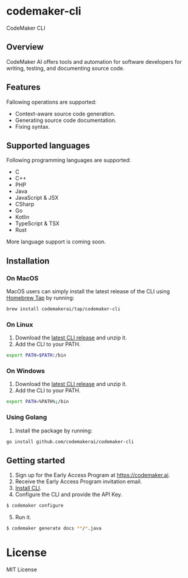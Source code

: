 # codemaker-cli

CodeMaker CLI

## Overview

CodeMaker AI offers tools and automation for software developers for writing, testing, and documenting source code.

## Features

Fallowing operations are supported:

* Context-aware source code generation.
* Generating source code documentation.
* Fixing syntax.

## Supported languages

Following programming languages are supported:

* C
* C++
* PHP
* Java
* JavaScript & JSX
* CSharp
* Go
* Kotlin
* TypeScript & TSX
* Rust
  
More language support is coming soon.

## Installation

### On MacOS

MacOS users can simply install the latest release of the CLI using [Homebrew Tap](https://github.com/codemakerai/homebrew-tap) by running:

```bash
brew install codemakerai/tap/codemaker-cli
```

### On Linux

1. Download the [latest CLI release](https://github.com/codemakerai/codemaker-cli/releases) and unzip it.
2. Add the CLI to your PATH.

```bash
export PATH=$PATH:/bin
```

### On Windows

1. Download the [latest CLI release](https://github.com/codemakerai/codemaker-cli/releases) and unzip it.
2. Add the CLI to your PATH.

```bash
export PATH=%PATH%;/bin
```

### Using Golang

1. Install the package by running:

```bash
go install github.com/codemakerai/codemaker-cli
```

## Getting started

1. Sign up for the Early Access Program at https://codemaker.ai.
2. Receive the Early Access Program invitation email. 
3. [Install CLI](#installation).
4. Configure the CLI and provide the API Key.

```bash
$ codemaker configure
```

5. Run it.

```bash
$ codemaker generate docs **/*.java
```

# License

MIT License